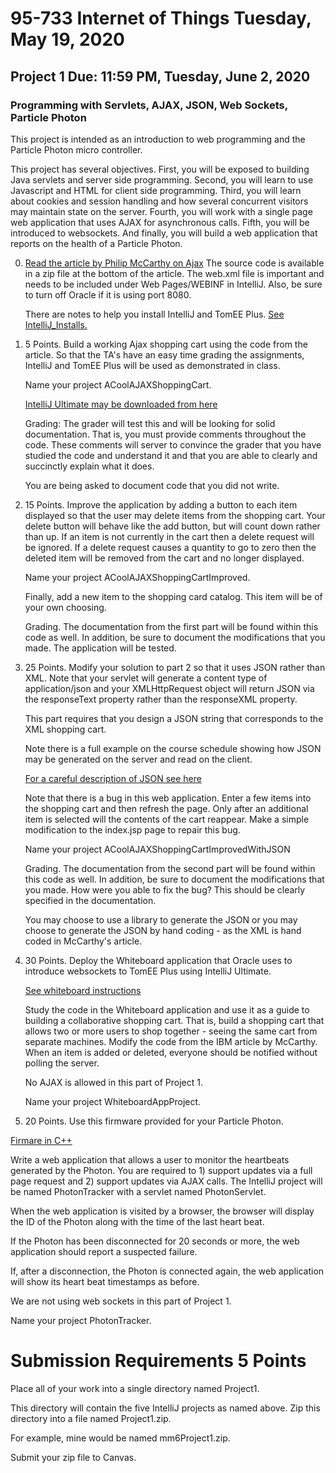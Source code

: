 # 95-733 Internet of Things Tuesday, May 19, 2020

## Project 1  Due: 11:59 PM, Tuesday, June 2, 2020


### Programming with Servlets, AJAX, JSON, Web Sockets, Particle Photon


This project is intended as an introduction to web programming
and the Particle Photon micro controller.


This project has several objectives. First, you will be exposed
to building Java servlets and server side programming. Second,
you will learn to use Javascript and HTML for client side
programming. Third, you will learn about cookies and
session handling and how several concurrent visitors may maintain
state on the server. Fourth, you will work with a single page
web application that uses AJAX for asynchronous calls. Fifth,
you will be introduced to websockets. And finally, you will build
a web application that reports on the health of a Particle Photon.

0) [Read the article by Philip McCarthy on Ajax](http://www.ibm.com/developerworks/library/j-ajax1/)
   The source code is available in a zip file at the bottom
   of the article. The web.xml file is important and needs
   to be included under Web Pages/WEBINF in IntelliJ. Also,
   be sure to turn off Oracle if it is using port 8080.

   There are notes to help you install IntelliJ and TomEE Plus. [See IntelliJ_Installs.](https://www.andrew.cmu.edu/user/mm6/95-733/IntelliJ_Installs.pdf)

1) 5 Points. Build a working Ajax shopping cart using the code from the article.
   So that the TA's have an easy time grading the assignments, IntelliJ
   and TomEE Plus will be used as demonstrated in class.

   Name your project ACoolAJAXShoppingCart.

   [IntelliJ Ultimate may be downloaded from here](https://www.jetbrains.com/idea/)

   Grading: The grader will test this and will be looking for solid documentation.
   That is, you must provide comments throughout the code. These comments will
   server to convince the grader that you have studied the code and understand
   it and that you are able to clearly and succinctly explain what it does.

   You are being asked to document code that you did not write.

2) 15 Points. Improve the application by adding a button to each item
   displayed so that the user may delete items from the shopping
   cart. Your delete button will behave like the add button, but
   will count down rather than up. If an item is not currently in
   the cart then a delete request will be ignored. If a delete
   request causes a quantity to go to zero then the
   deleted item will be removed from the cart and no longer
   displayed.

   Name your project ACoolAJAXShoppingCartImproved.

   Finally, add a new item to the shopping card catalog. This item will
   be of your own choosing.

   Grading. The documentation from the first part will be found
   within this code as well. In addition, be sure to document the
   modifications that you made. The application will be tested.

3) 25 Points. Modify your solution to part 2 so that it uses
   JSON rather than XML. Note that your servlet will generate a
   content type of application/json and your XMLHttpRequest
   object will return JSON via the responseText property
   rather than the responseXML property.

   This part requires that you design a JSON string that
   corresponds to the XML shopping cart.

   Note there is a full example on the course schedule showing how
   JSON may be generated on the server and read on the client.

   [For a careful description of JSON see here](http://www.json.org/)

   Note that there is a bug in this web application. Enter a few
   items into the shopping cart and then refresh the page. Only after
   an additional item is selected will the contents of the cart reappear.
   Make a simple modification to the index.jsp page to repair this
   bug.

   Name your project ACoolAJAXShoppingCartImprovedWithJSON

   Grading. The documentation from the second part will be found
   within this code as well. In addition, be sure to document the
   modifications that you made. How were you able to fix the bug?
   This should be clearly specified in the documentation.

   You may choose to use a library to generate the JSON or you may
   choose to generate the JSON by hand coding - as the XML is hand
   coded in McCarthy's article.

4) 30 Points. Deploy the Whiteboard application that Oracle uses
   to introduce websockets to TomEE Plus using IntelliJ Ultimate.

   [See whiteboard instructions](https://www.andrew.cmu.edu/user/mm6/95-733/Whiteboard_Instructions.txt)

   Study the code in the Whiteboard application and use it as a guide
   to building a collaborative shopping cart. That is, build a shopping
   cart that allows two or more users to shop together - seeing the same
   cart from separate machines. Modify the code from the IBM article by
   McCarthy. When an item is added or deleted, everyone should be notified
   without polling the server.

   No AJAX is allowed in this part of Project 1.

   Name your project WhiteboardAppProject.

5) 20 Points. Use this firmware provided for your Particle Photon.

[Firmare in C++](http://www.andrew.cmu.edu/~mm6/95-733/Photon/SimpleHTTPClient)

   Write a web application that allows a user to monitor the heartbeats
   generated by the Photon. You are required to 1) support updates
   via a full page request and 2) support updates via AJAX calls.
   The IntelliJ project will be named PhotonTracker with a servlet
   named PhotonServlet.

   When the web application is visited by a browser, the browser will
   display the ID of the Photon along with the time of the last heart
   beat.

   If the Photon has been disconnected for 20 seconds or more, the
   web application should report a suspected failure.

   If, after a disconnection, the Photon is connected again, the web application
   will show its heart beat timestamps as before.

   We are not using web sockets in this part of Project 1.

   Name your project PhotonTracker.

Submission Requirements 5 Points
================================

Place all of your work into a single directory named Project1.

This directory will contain the five IntelliJ projects as named above. Zip this directory into a file named <yourAndrewID>Project1.zip.

For example, mine would be named mm6Project1.zip.

Submit your zip file to Canvas.
